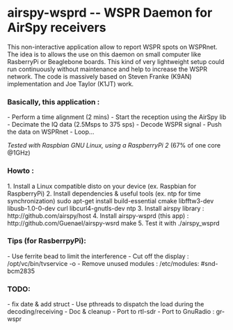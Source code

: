 # airspy-wsprd -- WSPR Daemon for AirSpy receivers

This non-interactive application allow to report WSPR spots on WSPRnet. The idea is to allows the use on this daemon on small computer like RasberryPi or Beaglebone boards. This kind of very lightweight setup could run continuously without maintenance and help to increase the WSPR network. The code is massively based on Steven Franke (K9AN) implementation and Joe Taylor (K1JT) work.
 
<h3>Basically, this application :</h3>
- Perform a time alignment (2 mins)
- Start the reception using the AirSpy lib
- Decimate the IQ data (2.5Msps to 375 sps)
- Decode WSPR signal
- Push the data on WSPRnet
- Loop...

*Tested with Raspbian GNU Linux, using a RaspberryPi 2*
(67% of one core @1GHz)

<h3>Howto :</h3>
1. Install a Linux compatible disto on your device (ex. Raspbian for RaspberryPi)
2. Install dependencies & useful tools (ex. ntp for time synchronization)
   sudo apt-get install build-essential cmake libfftw3-dev libusb-1.0-0-dev curl libcurl4-gnutls-dev ntp 
3. Install airspy library : http://github.com/airspy/host
4. Install airspy-wsprd (this app) : http://github.com/Guenael/airspy-wsrd
   make
5. Test it with ./airspy_wsprd <your options>

<h3>Tips (for RasberrpyPi):</h3>
- Use ferrite bead to limit the interference
- Cut off the display : /opt/vc/bin/tvservice -o 
- Remove unused modules : /etc/modules: #snd-bcm2835

<h3>TODO:</h3>
- fix date & add struct
- Use pthreads to dispatch the load during the decoding/receiving
- Doc & cleanup
- Port to rtl-sdr
- Port to GnuRadio : gr-wspr
